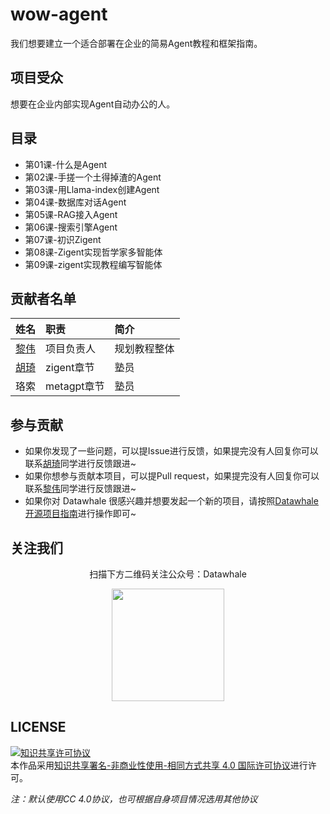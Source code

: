 # wow-agent

我们想要建立一个适合部署在企业的简易Agent教程和框架指南。

## 项目受众

想要在企业内部实现Agent自动办公的人。

## 目录
- 第01课-什么是Agent
- 第02课-手搓一个土得掉渣的Agent
- 第03课-用Llama-index创建Agent
- 第04课-数据库对话Agent
- 第05课-RAG接入Agent
- 第06课-搜索引擎Agent
- 第07课-初识Zigent
- 第08课-Zigent实现哲学家多智能体
- 第09课-zigent实现教程编写智能体


## 贡献者名单

| 姓名 | 职责 | 简介 |
| :----| :---- | :---- |
| [黎伟](https://github.com/omige) | 项目负责人 | 规划教程整体 |
| [胡琦](https://github.com/hu-qi) | zigent章节 | 塾员 |
| 珞索 | metagpt章节 | 塾员 |


## 参与贡献

- 如果你发现了一些问题，可以提Issue进行反馈，如果提完没有人回复你可以联系[胡琦](https://github.com/hu-qi)同学进行反馈跟进~
- 如果你想参与贡献本项目，可以提Pull request，如果提完没有人回复你可以联系[黎伟](https://github.com/omige)同学进行反馈跟进~
- 如果你对 Datawhale 很感兴趣并想要发起一个新的项目，请按照[Datawhale开源项目指南](https://github.com/datawhalechina/DOPMC/blob/main/GUIDE.md)进行操作即可~

## 关注我们

<div align=center>
<p>扫描下方二维码关注公众号：Datawhale</p>
<img src="https://raw.githubusercontent.com/datawhalechina/pumpkin-book/master/res/qrcode.jpeg" width = "180" height = "180">
</div>

## LICENSE

<a rel="license" href="http://creativecommons.org/licenses/by-nc-sa/4.0/"><img alt="知识共享许可协议" style="border-width:0" src="https://img.shields.io/badge/license-CC%20BY--NC--SA%204.0-lightgrey" /></a><br />本作品采用<a rel="license" href="http://creativecommons.org/licenses/by-nc-sa/4.0/">知识共享署名-非商业性使用-相同方式共享 4.0 国际许可协议</a>进行许可。

*注：默认使用CC 4.0协议，也可根据自身项目情况选用其他协议*
